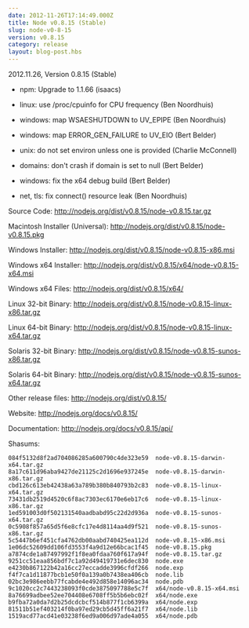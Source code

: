 ```yaml
---
date: 2012-11-26T17:14:49.000Z
title: Node v0.8.15 (Stable)
slug: node-v0-8-15
version: v0.8.15
category: release
layout: blog-post.hbs
---
```


2012.11.26, Version 0.8.15 (Stable)

* npm: Upgrade to 1.1.66 (isaacs)

* linux: use /proc/cpuinfo for CPU frequency (Ben Noordhuis)

* windows: map WSAESHUTDOWN to UV_EPIPE (Ben Noordhuis)

* windows: map ERROR_GEN_FAILURE to UV_EIO (Bert Belder)

* unix: do not set environ unless one is provided (Charlie McConnell)

* domains: don't crash if domain is set to null (Bert Belder)

* windows: fix the x64 debug build (Bert Belder)

* net, tls: fix connect() resource leak (Ben Noordhuis)


Source Code: http://nodejs.org/dist/v0.8.15/node-v0.8.15.tar.gz

Macintosh Installer (Universal): http://nodejs.org/dist/v0.8.15/node-v0.8.15.pkg

Windows Installer: http://nodejs.org/dist/v0.8.15/node-v0.8.15-x86.msi

Windows x64 Installer: http://nodejs.org/dist/v0.8.15/x64/node-v0.8.15-x64.msi

Windows x64 Files: http://nodejs.org/dist/v0.8.15/x64/

Linux 32-bit Binary: http://nodejs.org/dist/v0.8.15/node-v0.8.15-linux-x86.tar.gz

Linux 64-bit Binary: http://nodejs.org/dist/v0.8.15/node-v0.8.15-linux-x64.tar.gz

Solaris 32-bit Binary: http://nodejs.org/dist/v0.8.15/node-v0.8.15-sunos-x86.tar.gz

Solaris 64-bit Binary: http://nodejs.org/dist/v0.8.15/node-v0.8.15-sunos-x64.tar.gz

Other release files: http://nodejs.org/dist/v0.8.15/

Website: http://nodejs.org/docs/v0.8.15/

Documentation: http://nodejs.org/docs/v0.8.15/api/

Shasums:

```
084f5132d8f2ad704086285a600790c4de323e59  node-v0.8.15-darwin-x64.tar.gz
8a17c611d96aba9427de21125c2d1696e937245e  node-v0.8.15-darwin-x86.tar.gz
cbd126c613eb42438a63a789b380b840793b2c83  node-v0.8.15-linux-x64.tar.gz
73431db2519d4520c6f8ac7303ec6170e6eb17c6  node-v0.8.15-linux-x86.tar.gz
1ed591003d0f502131540aadbabd95c22d2d936a  node-v0.8.15-sunos-x64.tar.gz
0c5908f857a65d5f6e8cfc17e4d8114aa4d9f521  node-v0.8.15-sunos-x86.tar.gz
5c5447b6ef451cfa4762db00aabd740425ea112d  node-v0.8.15-x86.msi
1e06dc52609dd106fd3553f4a9d12e66bcac1f45  node-v0.8.15.pkg
a7874cde1a87497992f1f8ea0fdaa760f617a94f  node-v0.8.15.tar.gz
9251cc51eaa856bdf7c1a92d49419731e6dec830  node.exe
e4230b867122b42a16cc27eccadde3996cfdf266  node.exp
f4f7ca1d11877bcb1e50f0a139a0b7438ea406cb  node.lib
02bc3e986eebb77fcabde4e492d858e14096ac34  node.pdb
9c1020cc2c7443238093f0cde3875097788e5c7f  x64/node-v0.8.15-x64.msi
8a76699adbee52ee704408e6708ff5b5b6ebc02f  x64/node.exe
b9fba72a0da7d2b25dcdcbcf514b877f1cb6399a  x64/node.exp
81511b51ef403214f0ba97ed29cb5d45ff6a21f7  x64/node.lib
1519acd77acd41e03238f6ed9a006d97ade4a055  x64/node.pdb
```
